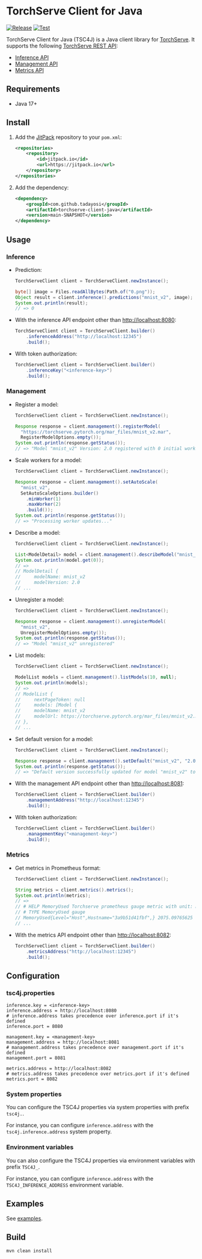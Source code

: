 # TorchServe Client for Java

[![Release](https://jitpack.io/v/tadayosi/torchserve-client-java.svg)](<https://jitpack.io/#tadayosi/torchserve-client-java>)
[![Test](https://github.com/tadayosi/torchserve-client-java/actions/workflows/test.yml/badge.svg)](https://github.com/tadayosi/torchserve-client-java/actions/workflows/test.yml)

TorchServe Client for Java (TSC4J) is a Java client library for [TorchServe](https://pytorch.org/serve/index.html). It supports the following [TorchServe REST API](https://pytorch.org/serve/rest_api.html):

- [Inference API](https://pytorch.org/serve/inference_api.html)
- [Management API](https://pytorch.org/serve/management_api.html)
- [Metrics API](https://pytorch.org/serve/metrics_api.html)

## Requirements

- Java 17+

## Install

1. Add the [JitPack](https://jitpack.io) repository to your `pom.xml`:

    ```xml
    <repositories>
        <repository>
            <id>jitpack.io</id>
            <url>https://jitpack.io</url>
        </repository>
    </repositories>
    ```

2. Add the dependency:

    ```xml
    <dependency>
        <groupId>com.github.tadayosi</groupId>
        <artifactId>torchserve-client-java</artifactId>
        <version>main-SNAPSHOT</version>
    </dependency>
    ```

## Usage

### Inference

- Prediction:

  ```java
  TorchServeClient client = TorchServeClient.newInstance();

  byte[] image = Files.readAllBytes(Path.of("0.png"));
  Object result = client.inference().predictions("mnist_v2", image);
  System.out.println(result);
  // => 0
  ```

- With the inference API endpoint other than <http://localhost:8080>:

  ```java
  TorchServeClient client = TorchServeClient.builder()
      .inferenceAddress("http://localhost:12345")
      .build();
  ```

- With token authorization:

  ```java
  TorchServeClient client = TorchServeClient.builder()
      .inferenceKey("<inference-key>")
      .build();
  ```

### Management

- Register a model:

  ```java
  TorchServeClient client = TorchServeClient.newInstance();

  Response response = client.management().registerModel(
    "https://torchserve.pytorch.org/mar_files/mnist_v2.mar",
    RegisterModelOptions.empty());
  System.out.println(response.getStatus());
  // => "Model "mnist_v2" Version: 2.0 registered with 0 initial workers. Use scale workers API to add workers for the model."
  ```

- Scale workers for a model:

  ```java
  TorchServeClient client = TorchServeClient.newInstance();

  Response response = client.management().setAutoScale(
    "mnist_v2",
    SetAutoScaleOptions.builder()
      .minWorker(1)
      .maxWorker(2)
      .build());
  System.out.println(response.getStatus());
  // => "Processing worker updates..."
  ```

- Describe a model:

  ```java
  TorchServeClient client = TorchServeClient.newInstance();

  List<ModelDetail> model = client.management().describeModel("mnist_v2");
  System.out.println(model.get(0));
  // =>
  // ModelDetail {
  //     modelName: mnist_v2
  //     modelVersion: 2.0
  // ...
  ```

- Unregister a model:

  ```java
  TorchServeClient client = TorchServeClient.newInstance();

  Response response = client.management().unregisterModel(
    "mnist_v2",
    UnregisterModelOptions.empty());
  System.out.println(response.getStatus());
  // => "Model "mnist_v2" unregistered"
  ```

- List models:

  ```java
  TorchServeClient client = TorchServeClient.newInstance();

  ModelList models = client.management().listModels(10, null);
  System.out.println(models);
  // =>
  // ModelList {
  //     nextPageToken: null
  //     models: [Model {
  //     modelName: mnist_v2
  //     modelUrl: https://torchserve.pytorch.org/mar_files/mnist_v2.mar
  // },
  // ...
  ```

- Set default version for a model:

  ```java
  TorchServeClient client = TorchServeClient.newInstance();

  Response response = client.management().setDefault("mnist_v2", "2.0");
  System.out.println(response.getStatus());
  // => "Default version successfully updated for model "mnist_v2" to "2.0""
  ```

- With the management API endpoint other than <http://localhost:8081>:

  ```java
  TorchServeClient client = TorchServeClient.builder()
      .managementAddress("http://localhost:12345")
      .build();
  ```

- With token authorization:

  ```java
  TorchServeClient client = TorchServeClient.builder()
      .managementKey("<management-key>")
      .build();
  ```

### Metrics

- Get metrics in Prometheus format:

  ```java
  TorchServeClient client = TorchServeClient.newInstance();

  String metrics = client.metrics().metrics();
  System.out.println(metrics);
  // =>
  // # HELP MemoryUsed Torchserve prometheus gauge metric with unit: Megabytes
  // # TYPE MemoryUsed gauge
  // MemoryUsed{Level="Host",Hostname="3a9b51d41fbf",} 2075.09765625
  // ...
  ```

- With the metrics API endpoint other than <http://localhost:8082>:

  ```java
  TorchServeClient client = TorchServeClient.builder()
      .metricsAddress("http://localhost:12345")
      .build();
  ```

## Configuration

### tsc4j.properties

```properties
inference.key = <inference-key>
inference.address = http://localhost:8080
# inference.address takes precedence over inference.port if it's defined
inference.port = 8080

management.key = <management-key>
management.address = http://localhost:8081
# management.address takes precedence over management.port if it's defined
management.port = 8081

metrics.address = http://localhost:8082
# metrics.address takes precedence over metrics.port if it's defined
metrics.port = 8082
```

### System properties

You can configure the TSC4J properties via system properties with prefix `tsc4j.`.

For instance, you can configure `inference.address` with the `tsc4j.inference.address` system property.

### Environment variables

You can also configure the TSC4J properties via environment variables with prefix `TSC4J_`.

For instance, you can configure `inference.address` with the `TSC4J_INFERENCE_ADDRESS` environment variable.

## Examples

See [examples](./examples/).

## Build

```console
mvn clean install
```
